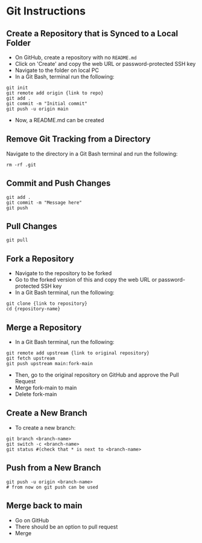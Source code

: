 # Git Instructions
## Create a Repository that is Synced to a Local Folder
- On GitHub, create a repository with no `README.md`
- Click on 'Create' and copy the web URL or password-protected SSH key 
- Navigate to the folder on local PC
- In a Git Bash, terminal run the following:
```git
git init
git remote add origin {link to repo}
git add .
git commit -m "Initial commit"
git push -u origin main
```
- Now, a README.md can be created

## Remove Git Tracking from a Directory
Navigate to the directory in a Git Bash terminal and run the following:
```git
rm -rf .git
```

## Commit and Push Changes
```git
git add .
git commit -m "Message here"
git push
```

## Pull Changes
```git
git pull
```

## Fork a Repository
- Navigate to the repository to be forked
- Go to the forked version of this and copy the web URL or password-protected SSH key 
- In a Git Bash terminal, run the following:
```git
git clone {link to repository}
cd {repository-name}
```

## Merge a Repository
- In a Git Bash terminal, run the following:
```git
git remote add upstream {link to original repository}
git fetch upstream
git push upstream main:fork-main
```
- Then, go to the original repository on GitHub and approve the Pull Request
- Merge fork-main to main
- Delete fork-main

## Create a New Branch
- To create a new branch:
```git
git branch <branch-name>
git switch -c <branch-name>
git status #(check that * is next to <branch-name>
```

## Push from a New Branch
```git
git push -u origin <branch-name>
# from now on git push can be used
```

## Merge back to main
- Go on GitHub
- There should be an option to pull request
- Merge
